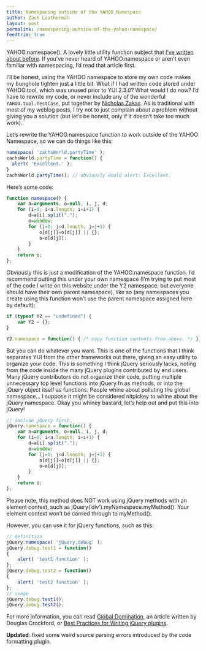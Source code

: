 ```yaml
---
title: Namespacing outside of the YAHOO Namespace
author: Zach Leatherman
layout: post
permalink: /namespacing-outside-of-the-yahoo-namespace/
feedtrim: true
---
```


YAHOO.namespace(). A lovely little utility function subject that [I’ve written about before][1]. If you’ve never heard of YAHOO.namespace or aren’t even familiar with namespacing, I’d read that article first.

 [1]: http://www.zachleat.com/web/2007/08/09/yui-code-review-yahoonamespace/

I’ll be honest, using the YAHOO namespace to store my own code makes my bunghole tighten just a little bit. What if I had written code stored under YAHOO.tool, which was unused prior to YUI 2.3.0? What would I do now? I’d have to rewrite my code, or never include any of the wonderful `YAHOO.tool.TestCase`, put together by [Nicholas Zakas][2]. As is traditional with most of my weblog posts, I try not to just complain about a problem without giving you a solution (but let’s be honest, only if it doesn’t take too much work).

 [2]: http://www.nczonline.net/

Let’s rewrite the YAHOO.namespace function to work outside of the YAHOO Namespace, so we can do things like this:

``` js
namespace( 'zachsWorld.partyTime' );
zachsWorld.partyTime = function() {
  alert( 'Excellent.' );
}
zachsWorld.partyTime(); // obviously would alert: Excellent.
```

Here’s some code:

``` js
function namespace() {
    var a=arguments, o=null, i, j, d;
    for (i=0; i<a.length; i=i+1) {
        d=a[i].split(".");
        o=window;
        for (j=0; j<d.length; j=j+1) {
            o[d[j]]=o[d[j]] || {};
            o=o[d[j]];
        }
    }
    return o;
};
```

Obviously this is just a modification of the YAHOO.namespace function. I’d recommend putting this under your own namespace (I’m trying to put most of the code I write on this website under the Y2 namespace, but everyone should have their own parent namespace), like so (any namespaces you create using this function won’t use the parent namespace assigned here by default):

``` js
if (typeof Y2 == "undefined") {
    var Y2 = {};
}

Y2.namespace = function() { /* copy function contents from above. */ };
```

But you can do whatever you want. This is one of the functions that I think separates YUI from the other frameworks out there, giving an easy utility to organize your code. This is something I think jQuery seriously lacks, noting from the code inside the many jQuery plugins contributed by end users. Many jQuery contributors do not organize their code, putting multiple unnecessary top level functions into jQuery.fn as methods, or into the jQuery object itself as functions. People whine about polluting the global namespace… I suppose it might be considered nitpickey to whine about the jQuery namespace. Okay you whiney bastard, let’s help out and put this into jQuery!

``` js
// include jQuery first.
jQuery.namespace = function() {
    var a=arguments, o=null, i, j, d;
    for (i=0; i<a.length; i=i+1) {
        d=a[i].split(".");
        o=window;
        for (j=0; j<d.length; j=j+1) {
            o[d[j]]=o[d[j]] || {};
            o=o[d[j]];
        }
    }
    return o;
};
```

Please note, this method does NOT work using jQuery methods with an element context, such as jQuery(‘div’).myNamespace.myMethod(). Your element context won’t be carried through to myMethod().

However, you can use it for jQuery functions, such as this:

``` js
// definition
jQuery.namespace( 'jQuery.debug' );
jQuery.debug.test1 = function()
{
    alert( 'test1 function' );
};
jQuery.debug.test2 = function()
{
    alert( 'test2 function' );
};
// usage
jQuery.debug.test1();
jQuery.debug.test2();
```

For more information, you can read [Global Domination](http://yuiblog.com/blog/2006/06/01/global-domination/), an article written by Douglas Crockford, or [Best Practices for Writing jQuery plugins](http://docs.jquery.com/Plugins/Authoring).

**Updated**: fixed some weird source parsing errors introduced by the code formatting plugin.
